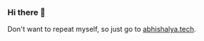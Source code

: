 ### Hi there 👋

Don't want to repeat myself, so just go to [abhishalya.tech](https://abhishalya.tech).
